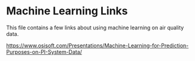 # Machine Learning Links

This file contains a few links about using machine learning on air quality data.

https://www.osisoft.com/Presentations/Machine-Learning-for-Prediction-Purposes-on-PI-System-Data/

